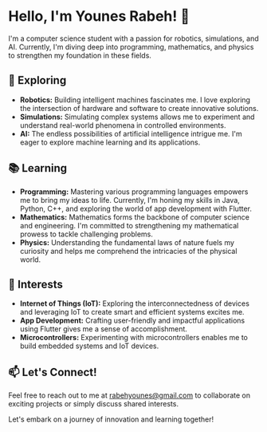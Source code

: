 # Hello, I'm Younes Rabeh! 👋

I'm a computer science student with a passion for robotics, simulations, and AI. Currently, I'm diving deep into programming, mathematics, and physics to strengthen my foundation in these fields.

## 🌌 Exploring
- **Robotics:** Building intelligent machines fascinates me. I love exploring the intersection of hardware and software to create innovative solutions.
- **Simulations:** Simulating complex systems allows me to experiment and understand real-world phenomena in controlled environments.
- **AI:** The endless possibilities of artificial intelligence intrigue me. I'm eager to explore machine learning and its applications.

## 📚 Learning
- **Programming:** Mastering various programming languages empowers me to bring my ideas to life. Currently, I'm honing my skills in Java, Python, C++, and exploring the world of app development with Flutter.
- **Mathematics:** Mathematics forms the backbone of computer science and engineering. I'm committed to strengthening my mathematical prowess to tackle challenging problems.
- **Physics:** Understanding the fundamental laws of nature fuels my curiosity and helps me comprehend the intricacies of the physical world.

## 🚀 Interests
- **Internet of Things (IoT):** Exploring the interconnectedness of devices and leveraging IoT to create smart and efficient systems excites me.
- **App Development:** Crafting user-friendly and impactful applications using Flutter gives me a sense of accomplishment.
- **Microcontrollers:** Experimenting with microcontrollers enables me to build embedded systems and IoT devices.

## 📫 Let's Connect!
Feel free to reach out to me at [rabehyounes@gmail.com](mailto:rabehyounes@gmail.com) to collaborate on exciting projects or simply discuss shared interests.

Let's embark on a journey of innovation and learning together!

